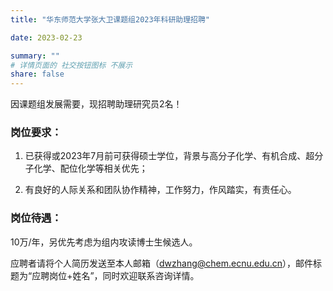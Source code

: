 ```yaml
---
title: "华东师范大学张大卫课题组2023年科研助理招聘"

date: 2023-02-23

summary: ""
# 详情页面的 社交按钮图标 不展示 
share: false
---
```


因课题组发展需要，现招聘助理研究员2名！



### 岗位要求：

1. 已获得或2023年7月前可获得硕士学位，背景与高分子化学、有机合成、超分子化学、配位化学等相关优先；

2. 有良好的人际关系和团队协作精神，工作努力，作风踏实，有责任心。



### 岗位待遇：  

10万/年，另优先考虑为组内攻读博士生候选人。

 

应聘者请将个人简历发送至本人邮箱（dwzhang@chem.ecnu.edu.cn），邮件标题为“应聘岗位+姓名”，同时欢迎联系咨询详情。

